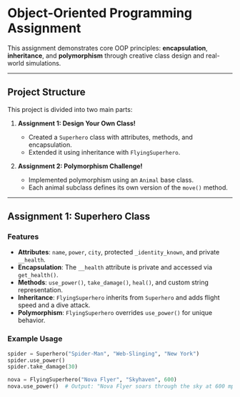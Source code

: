 # Object-Oriented Programming Assignment
 This assignment demonstrates core OOP principles: **encapsulation**, **inheritance**, and **polymorphism** through creative class design and real-world simulations.

---

## Project Structure

This project is divided into two main parts:

1. **Assignment 1: Design Your Own Class!**  
   - Created a `Superhero` class with attributes, methods, and encapsulation.
   - Extended it using inheritance with `FlyingSuperhero`.

2. **Assignment 2: Polymorphism Challenge!**  
   - Implemented polymorphism using an `Animal` base class.
   - Each animal subclass defines its own version of the `move()` method.

---

## Assignment 1: Superhero Class

### Features
- **Attributes**: `name`, `power`, `city`, protected `_identity_known`, and private `__health`.
- **Encapsulation**: The `__health` attribute is private and accessed via `get_health()`.
- **Methods**: `use_power()`, `take_damage()`, `heal()`, and custom string representation.
- **Inheritance**: `FlyingSuperhero` inherits from `Superhero` and adds flight speed and a dive attack.
- **Polymorphism**: `FlyingSuperhero` overrides `use_power()` for unique behavior.

### Example Usage
```python
spider = Superhero("Spider-Man", "Web-Slinging", "New York")
spider.use_power()
spider.take_damage(30)

nova = FlyingSuperhero("Nova Flyer", "Skyhaven", 600)
nova.use_power()  # Output: "Nova Flyer soars through the sky at 600 mph!"
